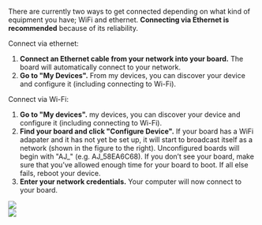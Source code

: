 <div class="col-md-12 col-xs-24 col-no-padding">
  <p>There are currently two ways to get connected depending on what kind of equipment you have; WiFi and ethernet. <b>Connecting via Ethernet is recommended</b> because of its reliability.</p>
  <p>Connect via ethernet:</p>
  <ol class="inline-list">
    <li><b>Connect an Ethernet cable from your network into your board.</b> The board will automatically connect to your network.</li>
    <li><b>Go to "My Devices".</b> From my devices, you can discover your device and configure it (including connecting to Wi-Fi).</li>
  </ol>

  <p>Connect via Wi-Fi:</p>
  <ol class="inline-list">
    <li><b>Go to "My devices".</b> my devices, you can discover your device and configure it (including connecting to Wi-Fi).</li>  
    <li><b>Find your board and click "Configure Device".</b> If your board has a WiFi adapater and it has not yet be set up, it will start to broadcast itself as a network (shown in the figure to the right). Unconfigured boards will begin with "AJ_" (e.g. AJ_58EA6C68).
    If you don’t see your board, make sure that you’ve allowed enough time for your board to boot. If all else fails, reboot your device.
    <li><b>Enter your network credentials.</b> Your computer will now connect to your board.</li> 
  </ol>
</div>

<div class="col-md-10 col-xs-24">
  <img src="{{site.baseurl}}/Resources/images/get-started/dashboard-2.png" />
  <br />
  <img src="{{site.baseurl}}/Resources/images/get-started/dashboard-3.png" />
</div>
